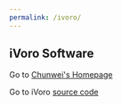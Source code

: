 ```yaml
---
permalink: /ivoro/
---
```


## iVoro Software
Go to [Chunwei's Homepage](https://machunwei.github.io/)

Go to iVoro [source code](https://github.com/horsepurve/iVoro)
